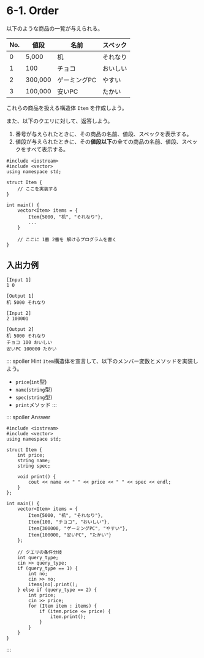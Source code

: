 # 6-1. Order

以下のような商品の一覧が与えられる。

| No. | 値段    | 名前         | スペック |
| --- | ------- | ------------ | -------- |
| 0   | 5,000   | 机           | それなり |
| 1   | 100     | チョコ       | おいしい |
| 2   | 300,000 | ゲーミングPC | やすい   |
| 3   | 100,000 | 安いPC       | たかい   |

これらの商品を扱える構造体 `Item` を作成しよう。

また、以下のクエリに対して、返答しよう。

1. 番号が与えられたときに、その商品の名前、値段、スペックを表示する。
2. 値段が与えられたときに、その**値段以下**の全ての商品の名前、値段、スペックをすべて表示する。



```cpp:line-numbers
#include <iostream>
#include <vector>
using namespace std;

struct Item {
    // ここを実装する
}

int main() {
    vector<Item> items = {
        Item{5000, "机", "それなり"},
        ...
    }
    
    // ここに 1番 2番を 解けるプログラムを書く
}
```

## 入出力例
```text
[Input 1]
1 0
```

```text
[Output 1]
机 5000 それなり
```

```text
[Input 2]
2 100001
```

```text
[Output 2]
机 5000 それなり
チョコ 100 おいしい
安いPC 100000 たかい
```

::: spoiler Hint
`Item`構造体を宣言して、以下のメンバー変数とメソッドを実装しよう。
- `price`(`int`型)
- `name`(`string`型)
- `spec`(`string`型)
- `print`メソッド
:::

::: spoiler Answer
```cpp:line-numbers
#include <iostream>
#include <vector>
using namespace std;

struct Item {
    int price;
    string name;
    string spec;

    void print() {
        cout << name << " " << price << " " << spec << endl;
    }
};

int main() {
    vector<Item> items = {
        Item{5000, "机", "それなり"},
        Item{100, "チョコ", "おいしい"},
        Item{300000, "ゲーミングPC", "やすい"},
        Item{100000, "安いPC", "たかい"}
    };
    
    // クエリの条件分岐
    int query_type;
    cin >> query_type;
    if (query_type == 1) {
        int no;
        cin >> no;
        items[no].print();
    } else if (query_type == 2) {
        int price;
        cin >> price;
        for (Item item : items) {
            if (item.price <= price) {
                item.print();
            }
        }
    }
}
```

:::